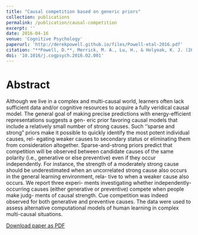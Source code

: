 ```yaml
---
title: "Causal competition based on generic priors"
collection: publications
permalink: /publication/causal-competition
excerpt: ''
date: 2016-04-16
venue: 'Cognitive Psychology'
paperurl: 'http://derekpowell.github.io/files/Powell-etal-2016.pdf'
citation: "**Powell, D.**, Merrick, M. A., Lu, H., & Holyoak, K. J. (2016). Causal competition based on generic priors. *Cognitive Psychology.* *86*, 62-86."
doi: '10.1016/j.cogpsych.2016.02.001'
---
```


# Abstract

Although we live in a complex and multi-causal world, learners often lack sufficient data and/or cognitive resources to acquire a fully veridical causal model. The general goal of making precise predictions with energy-efficient representations suggests a gen- eric prior favoring causal models that include a relatively small number of strong causes. Such ‘‘sparse and strong” priors make it possible to quickly identify the most potent individual causes, rel- egating weaker causes to secondary status or eliminating them from consideration altogether. Sparse-and-strong priors predict that competition will be observed between candidate causes of the same polarity (i.e., generative or else preventive) even if they occur independently. For instance, the strength of a moderately strong cause should be underestimated when an uncorrelated strong cause also occurs in the general learning environment, rela- tive to when a weaker cause also occurs. We report three experi- ments investigating whether independently-occurring causes (either generative or preventive) compete when people make judg- ments of causal strength. Cue competition was indeed observed for both generative and preventive causes. The data were used to assess alternative computational models of human learning in complex multi-causal situations.

[Download paper as PDF](http://derekpowell.github.io/files/Powell-etal-2016.pdf)

